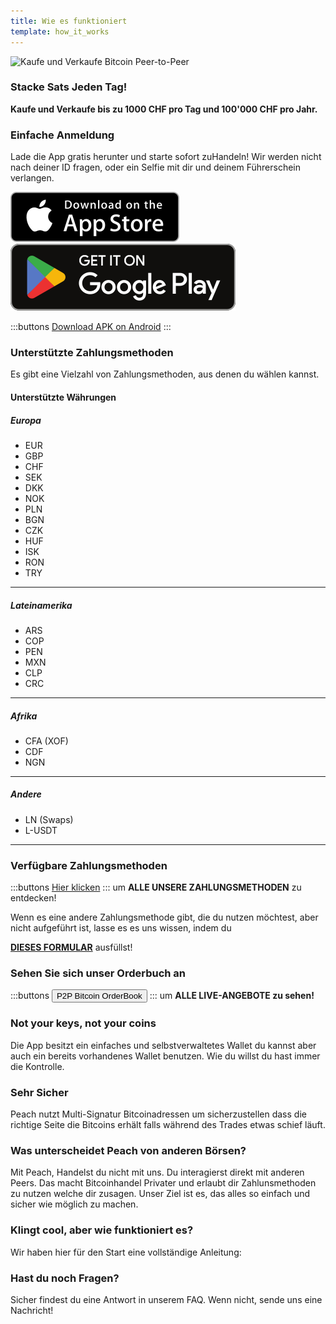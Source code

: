 ```yaml
---
title: Wie es funktioniert
template: how_it_works
---
```


<!--[teaser]-->

![Kaufe und Verkaufe Bitcoin Peer-to-Peer](/img/how-it-works/buy-and-sell-bitcoin-peer-to-peer.png)

### Stacke Sats <span>Jeden Tag</span>!

**Kaufe und Verkaufe bis zu 1000 CHF pro Tag und 100'000 CHF pro Jahr.**

<!--[easy_registration]-->

### Einfache Anmeldung

Lade die App gratis herunter und starte sofort zuHandeln! Wir werden nicht nach deiner ID fragen, oder ein Selfie mit dir und deinem Führerschein verlangen.

<div>
  <div class="md:flex items-end">
    <a href="https://testflight.apple.com/join/wfSPFEWG"><img class="h-180px md:h-90px" src="/img/home/download-on-the-app-store.svg" alt="Download Bitcoin app on the App Store without KYC verification"></a>
    <a class="md:ml-4" href="https://play.google.com/store/apps/details?id=com.peachbitcoin.peach.mainnet"><img class="h-180px md:h-90px" src="/img/home/get-it-on-google-play.svg" alt="Get Bitcoin app on Google Play store without ID verification"></a>
  </div>

:::buttons
[Download APK on Android](/apk/)
:::

</div>

<!--[payment_methods]-->

### Unterstützte Zahlungsmethoden

Es gibt eine Vielzahl von Zahlungsmethoden, aus denen du wählen kannst.<br>

#### Unterstützte Währungen

##### Europa

- EUR
- GBP
- CHF
- SEK
- DKK
- NOK
- PLN
- BGN
- CZK
- HUF
- ISK
- RON
- TRY

---

##### Lateinamerika

- ARS
- COP
- PEN
- MXN
- CLP
- CRC

---

##### Afrika

- CFA (XOF)
- CDF
- NGN

---

##### Andere

- LN (Swaps)
- L-USDT

---

### Verfügbare Zahlungsmethoden

:::buttons
[Hier klicken](https://docs.google.com/spreadsheets/d/1uqotdlQ1woALJnsLOJMwe21J4KvTvv3cnEqERqCUicg/?usp=sharing)
:::
um **ALLE UNSERE ZAHLUNGSMETHODEN** zu entdecken!

Wenn es eine andere Zahlungsmethode gibt, die du nutzen möchtest, aber nicht aufgeführt ist, lasse es es uns wissen, indem du
<br>

**[DIESES FORMULAR](https://ncxldazr6m4.typeform.com/to/SJljDnae)** ausfüllst!

### Sehen Sie sich unser Orderbuch an

:::buttons
<button class="btn" id="customBtn" onclick="window.location.href='/de/kycfree-orderbook'">P2P Bitcoin OrderBook</button>
:::
um **ALLE LIVE-ANGEBOTE zu sehen!**

<!--[self-custody]-->

### Not your keys, not your coins

Die App besitzt ein einfaches und selbstverwaltetes Wallet du kannst aber auch ein bereits vorhandenes Wallet benutzen. Wie du willst du hast immer die Kontrolle.

<!--[security]-->

### Sehr Sicher

Peach nutzt Multi-Signatur Bitcoinadressen um sicherzustellen dass die richtige Seite die Bitcoins erhält falls während des Trades etwas schief läuft.

<!--[difference]-->

### Was unterscheidet Peach von anderen Börsen?

Mit Peach, Handelst du nicht mit uns.
Du interagierst direkt mit anderen Peers.
Das macht Bitcoinhandel Privater und erlaubt dir Zahlunsmethoden zu nutzen welche dir zusagen.
Unser Ziel ist es, das alles so einfach und sicher wie möglich zu machen.

<!--[sounds_cool]-->

### Klingt cool, aber wie funktioniert es?

Wir haben hier für den Start eine vollständige Anleitung:

<!--[questions]-->

### Hast du noch Fragen?

Sicher findest du eine Antwort in unserem FAQ.
Wenn nicht, sende uns eine Nachricht!
